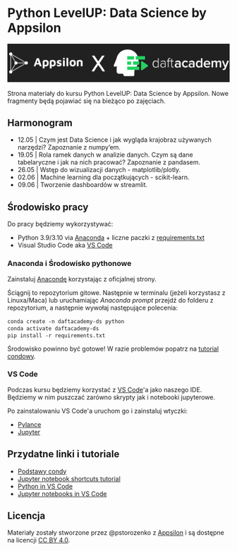 # Python LevelUP: Data Science by Appsilon

![logo](resources/logo2.png)

Strona materiały do kursu Python LevelUP: Data Science by Appsilon.
Nowe fragmenty będą pojawiać się na bieżąco po zajęciach.

## Harmonogram

- 12.05 | Czym jest Data Science i jak wygląda krajobraz używanych narzędzi? Zapoznanie z numpy’em.
- 19.05 | Rola ramek danych w analizie danych. Czym są dane tabelaryczne i jak na nich pracować? Zapoznanie z pandasem.
- 26.05 | Wstęp do wizualizacji danych - matplotlib/plotly.
- 02.06 | Machine learning dla początkujących - scikit-learn.
- 09.06 | Tworzenie dashboardów w streamlit.
‍
## Środowisko pracy

Do pracy będziemy wykorzystywać:

- Python 3.9/3.10 via [Anaconda](https://www.anaconda.com/products/distribution#Downloads) + liczne paczki z [requirements.txt](requirements.txt)
- Visual Studio Code aka [VS Code](https://code.visualstudio.com/download)

### Anaconda i Środowisko pythonowe

Zainstaluj [Anacondę](https://www.anaconda.com/products/distribution#Downloads) korzystając z oficjalnej strony.

Ściągnij to repozytorium gitowe.
Następnie w terminalu (jeżeli korzystasz z Linuxa/Maca) lub uruchamiając _Anaconda prompt_ przejdź do folderu z repozytorium, a następnie wywołaj następujące polecenia:

```
conda create -n daftacademy-ds python
conda activate daftacademy-ds
pip install -r requirements.txt
```

Środowisko powinno być gotowe!
W razie problemów popatrz na [tutorial condowy](https://docs.conda.io/projects/conda/en/latest/user-guide/getting-started.html#starting-conda).

### VS Code

Podczas kursu będziemy korzystać z [VS Code](https://code.visualstudio.com/)'a jako naszego IDE.
Będziemy w nim puszczać zarówno skrypty jak i notebooki jupyterowe.

Po zainstalowaniu VS Code'a uruchom go i zainstaluj wtyczki:

- [Pylance](https://marketplace.visualstudio.com/items?itemName=ms-python.vscode-pylance)
- [Jupyter](https://marketplace.visualstudio.com/items?itemName=ms-toolsai.jupyter)

## Przydatne linki i tutoriale

- [Podstawy condy](https://docs.conda.io/projects/conda/en/latest/user-guide/getting-started.html#starting-conda)
- [Jupyter notebook shortcuts tutorial](https://towardsdatascience.com/jypyter-notebook-shortcuts-bf0101a98330?gi=83c2d75b21ec)
- [Python in VS Code](https://code.visualstudio.com/docs/python/python-tutorial)
- [Jupyter notebooks in VS Code](https://code.visualstudio.com/docs/datascience/jupyter-notebooks)

## Licencja

Materiały zostały stworzone przez @pstorozenko z [Appsilon](https://appsilon.com/) i są dostępne na licencji [CC BY 4.0](https://creativecommons.org/licenses/by/4.0/).